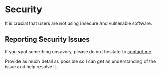 # Security
It is crucial that users are not using insecure and vulnerable software.

## Reporting Security Issues
If you spot something unsavory, please do not hesitate to [contact me](mailto:truman.mulholland@gmail.com). 

Provide as much detail as possible so I can get an understanding of the issue and help resolve it.
